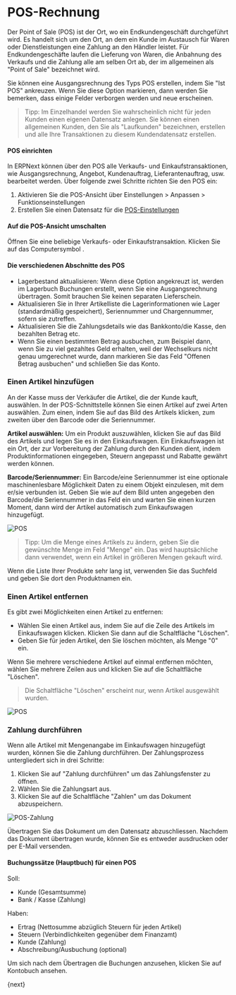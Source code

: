 <!-- add-breadcrumbs -->
# POS-Rechnung


Der Point of Sale (POS) ist der Ort, wo ein Endkundengeschäft durchgeführt wird. Es handelt sich um den Ort, an dem ein Kunde im Austausch für Waren oder Dienstleistungen eine Zahlung an den Händler leistet. Für Endkundengeschäfte laufen die Lieferung von Waren, die Anbahnung des Verkaufs und die Zahlung alle am selben Ort ab, der im allgemeinen als "Point of Sale" bezeichnet wird.

Sie können eine Ausgangsrechnung des Typs POS erstellen, indem Sie "Ist POS" ankreuzen. Wenn Sie diese Option markieren, dann werden Sie bemerken, dass einige Felder verborgen werden und neue erscheinen.

> Tipp: Im Einzelhandel werden Sie wahrscheinlich nicht für jeden Kunden einen eigenen Datensatz anlegen. Sie können einen allgemeinen Kunden, den Sie als "Laufkunden" bezeichnen, erstellen und alle Ihre Transaktionen zu diesem Kundendatensatz erstellen.

#### POS einrichten

In ERPNext können über den POS alle Verkaufs- und Einkaufstransaktionen, wie Ausgangsrechnung, Angebot, Kundenauftrag, Lieferantenauftrag, usw. bearbeitet werden. Über folgende zwei Schritte richten Sie den POS ein:

1. Aktivieren Sie die POS-Ansicht über Einstellungen > Anpassen > Funktionseinstellungen
2. Erstellen Sie einen Datensatz für die [POS-Einstellungen](/docs/user/manual/de/setting-up/pos-setting.html)

#### Auf die POS-Ansicht umschalten

Öffnen Sie eine beliebige Verkaufs- oder Einkaufstransaktion. Klicken Sie auf das Computersymbol <i class="icon-desktop"></i>.

#### Die verschiedenen Abschnitte des POS

* Lagerbestand aktualisieren: Wenn diese Option angekreuzt ist, werden im Lagerbuch Buchungen erstellt, wenn Sie eine Ausgangsrechnung übertragen. Somit brauchen Sie keinen separaten Lieferschein.
* Aktualisieren Sie in Ihrer Artikelliste die Lagerinformationen wie Lager (standardmäßig gespeichert), Seriennummer und Chargennummer, sofern sie zutreffen.
* Aktualisieren Sie die Zahlungsdetails wie das Bankkonto/die Kasse, den bezahlten Betrag etc.
* Wenn Sie einen bestimmten Betrag ausbuchen, zum Beispiel dann, wenn Sie zu viel gezahltes Geld erhalten, weil der Wechselkurs nicht genau umgerechnet wurde, dann markieren Sie das Feld "Offenen Betrag ausbuchen" und schließen Sie das Konto.

### Einen Artikel hinzufügen

An der Kasse muss der Verkäufer die Artikel, die der Kunde kauft, auswählen. In der POS-Schnittstelle können Sie einen Artikel auf zwei Arten auswählen. Zum einen, indem Sie auf das Bild des Artikels klicken, zum zweiten über den Barcode oder die Seriennummer.

**Artikel auswählen:** Um ein Produkt auszuwählen, klicken Sie auf das Bild des Artikels und legen Sie es in den Einkaufswagen. Ein Einkaufswagen ist ein Ort, der zur Vorbereitung der Zahlung durch den Kunden dient, indem Produktinformationen eingegeben, Steuern angepasst und Rabatte gewährt werden können.

**Barcode/Seriennummer:** Ein Barcode/eine Seriennummer ist eine optionale maschinenlesbare Möglichkeit Daten zu einem Objekt einzulesen, mit dem er/sie verbunden ist. Geben Sie wie auf dem Bild unten angegeben den Barcode/die Seriennummer in das Feld ein und warten Sie einen kurzen Moment, dann wird der Artikel automatisch zum Einkaufswagen hinzugefügt.

![POS](/docs/v12/assets/old_images/erpnext/pos-add-item.png)

> Tipp: Um die Menge eines Artikels zu ändern, geben Sie die gewünschte Menge im Feld "Menge" ein. Das wird hauptsächliche dann verwendet, wenn ein Artikel in größeren Mengen gekauft wird.

Wenn die Liste Ihrer Produkte sehr lang ist, verwenden Sie das Suchfeld und geben Sie dort den Produktnamen ein.

### Einen Artikel entfernen

Es gibt zwei Möglichkeiten einen Artikel zu entfernen:

* Wählen Sie einen Artikel aus, indem Sie auf die Zeile des Artikels im Einkaufswagen klicken. Klicken Sie dann auf die Schaltfläche "Löschen".
* Geben Sie für jeden Artikel, den Sie löschen möchten, als Menge "0" ein.

Wenn Sie mehrere verschiedene Artikel auf einmal entfernen möchten, wählen Sie mehrere Zeilen aus und klicken Sie auf die Schaltfläche "Löschen".

> Die Schaltfläche "Löschen" erscheint nur, wenn Artikel ausgewählt wurden.

![POS](/docs/v12/assets/old_images/erpnext/pos-remove-item.png)

### Zahlung durchführen

Wenn alle Artikel mit Mengenangabe im Einkaufswagen hinzugefügt wurden, können Sie die Zahlung durchführen. Der Zahlungsprozess untergliedert sich in drei Schritte:

1. Klicken Sie auf "Zahlung durchführen" um das Zahlungsfenster zu öffnen.
2. Wählen Sie die Zahlungsart aus.
3. Klicken Sie auf die Schaltfläche "Zahlen" um das Dokument abzuspeichern.

![POS-Zahlung](/docs/v12/assets/old_images/erpnext/pos-make-payment.png)

Übertragen Sie das Dokument um den Datensatz abzuschliessen. Nachdem das Dokument übertragen wurde, können Sie es entweder ausdrucken oder per E-Mail versenden.

#### Buchungssätze (Hauptbuch) für einen POS

Soll:

* Kunde (Gesamtsumme)
* Bank / Kasse (Zahlung)

Haben:

* Ertrag (Nettosumme abzüglich Steuern für jeden Artikel)
* Steuern (Verbindlichkeiten gegenüber dem Finanzamt)
* Kunde (Zahlung)
* Abschreibung/Ausbuchung (optional)

Um sich nach dem Übertragen die Buchungen anzusehen, klicken Sie auf Kontobuch ansehen.

{next}
